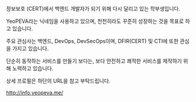 <!--
**YeoPEVA/YeoPEVA** is a ✨ _special_ ✨ repository because its `README.md` (this file) appears on your GitHub profile.

Here are some ideas to get you started:

- 🔭 I’m currently working on ...
- 🌱 I’m currently learning ...
- 👯 I’m looking to collaborate on ...
- 🤔 I’m looking for help with ...
- 💬 Ask me about ...
- 📫 How to reach me: ...
- 😄 Pronouns: ...
- ⚡ Fun fact: ...
-->

정보보호 (CERT)에서 백엔드 개발자가 되기 위해 다시 달리고 있는 학부생입니다.

YeoPEVA라는 닉네임을 사용하고 있으며, 천천히라도 꾸준히 성장하는 것을 목표로 하고 있습니다.

주요 관심사는 백엔드, DevOps, DevSecOps이며, DFIR(CERT) 및 CTI에 또한 관심을 가지고 있습니다.

단순히 동작하는 서비스를 만들기 보다는, 보다 안전하고 쾌적한 서비스를 제작하기 위해 노력하고 있습니다. 

상세 프로필은 하단의 URL을 참고 부탁드립니다. 

http://info.yeopeva.me/
